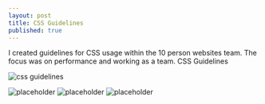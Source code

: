 ```yaml
---
layout: post
title: CSS Guidelines
published: true
---
```


I created guidelines for CSS usage within the 10 person websites team. The focus was on performance and working as a team. CSS Guidelines

![css guidelines](/_posts/images/css-guidelines.jpg "Medium example image")

![placeholder](http://placehold.it/800x400 "Large example image")
![placeholder](http://placehold.it/400x200 "Medium example image")
![placeholder](http://placehold.it/200x200 "Small example image")


